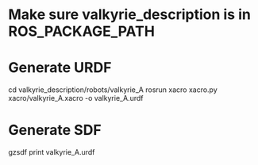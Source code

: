 # Make sure valkyrie_description is in ROS_PACKAGE_PATH

# Generate URDF
cd valkyrie_description/robots/valkyrie_A
rosrun xacro xacro.py xacro/valkyrie_A.xacro -o valkyrie_A.urdf

# Generate SDF
gzsdf print valkyrie_A.urdf

